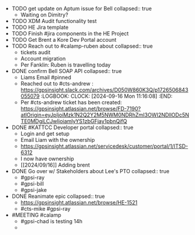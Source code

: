 - TODO get update on Aptum issue for Bell
  collapsed:: true
	- Waiting on Dimitry?
- TODO XDM Audit functionality test
- TODO HE Jira template
- TODO Finish #jira components in the HE Project
- TODO Get Brent a Kore Dev Portal account
- TODO Reach out to #calamp-ruben about
  collapsed:: true
	- tickets audit
	- Account migration
	- Per Fanklin: Ruben is travelling today
- DONE confirm Bell SOAP API
  collapsed:: true
	- Liams Email #pinned
	- Reached out to #cts-andrew : https://gpsinsight.slack.com/archives/D050W860K3Q/p1726506843055079
	  :LOGBOOK:
	  CLOCK: [2024-09-16 Mon 11:16:08]
	  :END:
	- Per #cts-andrew ticket has been created: https://gpsinsight.atlassian.net/browse/FD-7190?atlOrigin=eyJpIjoiMzk1N2Q2Y2M5NWM0NDRhZmI3OWI2NDllODc5NTE0MDgiLCJwIjoiamlyYS1zbGFjay1pbnQifQ
- DONE #KATTCC Developer portal
  collapsed:: true
	- Login and get setup
	- Email Liam with the ownership
	- https://gpsinsight.atlassian.net/servicedesk/customer/portal/1/ITSD-6312
	- I now have ownership
	- [[2024/09/16]] Adding brent
- DONE Go over w/ Stakeholders about Lee's PTO
  collapsed:: true
	- #gpsi-ray
	- #gpsi-bill
	- #gpsi-jake
- DONE Reanimate epic
  collapsed:: true
	- https://gpsinsight.atlassian.net/browse/HE-1521
	- #cts-mike #gpsi-ray
- #MEETING #calamp
	- #gpsi-chad is testing 14h
	-